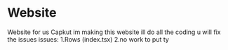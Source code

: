 # Website
Website for us Capkut im making this website ill do all the coding u will fix the issues
issues:
1.Rows (index.tsx)
2.no work to put 
ty
